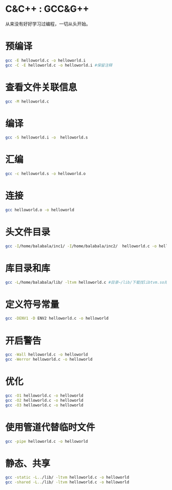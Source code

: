 # C&C++ : GCC&G++

从来没有好好学习过编程，一切从头开始。

# 预编译

```bash
gcc -E helloworld.c -o helloworld.i
gcc -C -E helloworld.c -o helloworld.i #保留注释
```

# 查看文件关联信息

```bash
gcc -M helloworld.c
```

# 编译

```bash
gcc -S helloworld.i -o  helloworld.s
```

# 汇编

```bash
gcc -c helloworld.s -o helloworld.o
```

# 连接

```bash
gcc helloworld.o -o helloworld
```

# 头文件目录
```bash
gcc -I/home/balabala/inc1/ -I/home/balabala/inc2/  helloworld.c -o helloworld
```
# 库目录和库
```bash
gcc -L/home/balabala/lib/ -ltvm helloworld.c #目录~/lib/下载找libtvm.so库文件
```
# 定义符号常量
```bash
gcc -DENV1 -D ENV2 helloworld.c -o helloworld
```
# 开启警告
```bash
gcc -Wall helloworld.c -o helloworld
gcc -Werror helloworld.c -o helloworld
```
# 优化
```bash
gcc -O1 helloworld.c -o helloworld
gcc -O2 helloworld.c -o helloworld
gcc -O3 helloworld.c -o helloworld
```
# 使用管道代替临时文件
```bash
gcc -pipe helloworld.c -o helloworld
```
# 静态、共享
```bash
gcc -static -L../lib/ -ltvm helloworld.c -o helloworld
gcc -shared -L../lib/ -ltvm helloworld.c -o helloworld
```
